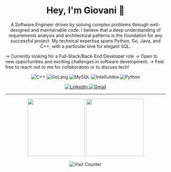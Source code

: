 <p align="center">
  
</p>

<h1 align="center">Hey, I'm Giovani 👋</h1>

<p align="center">
  A Software Engineer driven by solving complex problems through well-designed and maintainable code. I believe that a deep understanding of requirements analysis and architectural patterns is the foundation for any successful project. My technical expertise spans Python, Go, Java, and C++, with a particular love for elegant SQL.

  -> Currently looking for a Full-Stack/Back-End Developer role
  -> Open to new opportunities and exciting challenges in software development.
  -> Feel free to reach out to me for collaboration or to discuss tech!
</p>

<p align="center">
  <img src="https://img.shields.io/badge/cplusplus-00599C?style=for-the-badge&logo=cplusplus&logoColor=white" alt="C++"/>
  <img src="https://img.shields.io/badge/go-00ADD8?style=for-the-badge&logo=go&logoColor=white" alt="GoLang"/>
  <img src="https://img.shields.io/badge/mysql-4479A1?style=for-the-badge&logo=mysql&logoColor=white" alt="MySQL"/>
  <img src="https://img.shields.io/badge/intellijidea-000000?style=for-the-badge&logo=intellijidea&logoColor=white" alt="IntelliJIdea"/>
  <img src="https://img.shields.io/badge/Python-3776AB?style=for-the-badge&logo=python&logoColor=white" alt="Python"/>
</p>

<p align="center">
  <a href="https://www.linkedin.com/in/giovani-oliveira-72698b33a?utm_source=share&utm_campaign=share_via&utm_content=profile&utm_medium=ios_app" target="_blank">
    <img src="https://img.shields.io/badge/LinkedIn-0077B5?style=for-the-badge&logo=linkedin&logoColor=white" alt="LinkedIn"/>
  </a>
  <a href="ra133166@uem.br">
    <img src="https://img.shields.io/badge/Gmail-D14836?style=for-the-badge&logo=gmail&logoColor=white" alt="Gmail"/>
  </a>
</p>

---

<p align="center">
  <img height="180em" src="https://github-readme-stats.vercel.app/api?username=imGiovani&show_icons=true&theme=tokyonight&include_all_commits=true&count_private=true"/>
  <img height="180em" src="https://github-readme-stats.vercel.app/api/top-langs/?username=imGiovani&layout=compact&langs_count=7&theme=tokyonight"/>
</p>

<p align="center">
  <img src="https://komarev.com/ghpvc/?username=imGiovani&style=flat-square&color=blueviolet" alt="Visit Counter"/>
</p>
